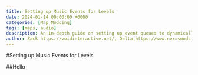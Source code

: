 ```yaml
---
title: Setting up Music Events for Levels
date: 2024-01-14 00:00:00 +0000
categories: [Map Modding]
tags: [maps, audio]
description: An in-depth guide on setting up event queues to dynamically change the music in levels. 
author: Zack|https://voidinteractive.net/, Delta|https://www.nexusmods.com/readyornot/mods/3072/
---
```


#Setting up Music Events for Levels

##Hello
